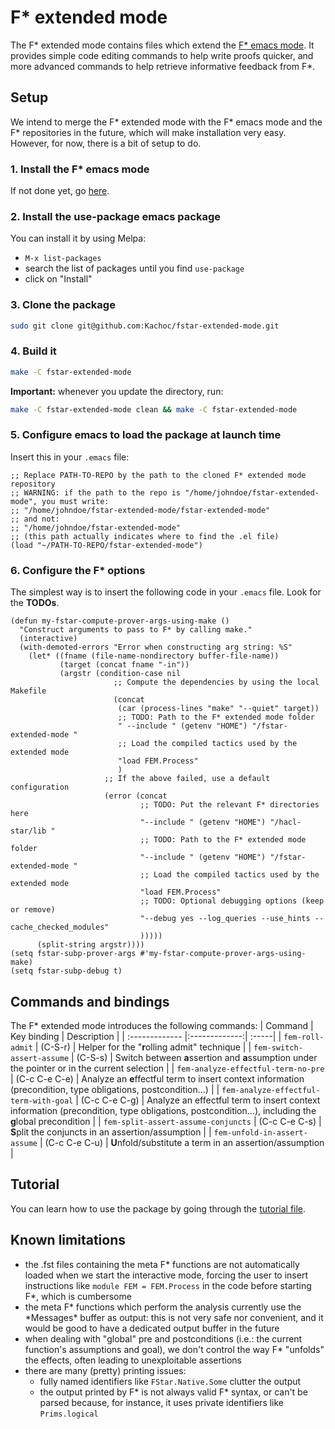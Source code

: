 # F* extended mode
The F* extended mode contains files which extend the [F* emacs mode](https://github.com/FStarLang/fstar-mode.el). It provides simple code editing commands to help write proofs quicker, and more advanced commands to help retrieve informative feedback from F\*.

## Setup
We intend to merge the F\* extended mode with the F\* emacs mode and the F\* repositories in the future, which will make installation very easy. However, for now, there is a bit of setup to do.

### 1. Install the F\* emacs mode
If not done yet, go [here](https://github.com/FStarLang/fstar-mode.el).

### 2. Install the use-package emacs package
You can install it by using Melpa:

* `M-x list-packages`
* search the list of packages until you find `use-package`
* click on "Install"

### 3. Clone the package
```bash
sudo git clone git@github.com:Kachoc/fstar-extended-mode.git
```

### 4. Build it
```bash
make -C fstar-extended-mode
```

**Important:** whenever you update the directory, run:
```bash
make -C fstar-extended-mode clean && make -C fstar-extended-mode
```

### 5. Configure emacs to load the package at launch time
Insert this in your `.emacs` file:

```elisp
;; Replace PATH-TO-REPO by the path to the cloned F* extended mode repository
;; WARNING: if the path to the repo is "/home/johndoe/fstar-extended-mode", you must write:
;; "/home/johndoe/fstar-extended-mode/fstar-extended-mode"
;; and not:
;; "/home/johndoe/fstar-extended-mode"
;; (this path actually indicates where to find the .el file)
(load "~/PATH-TO-REPO/fstar-extended-mode")
```

### 6. Configure the F\* options
The simplest way is to insert the following code in your `.emacs` file. Look for the **TODOs**.

```elisp
(defun my-fstar-compute-prover-args-using-make ()
  "Construct arguments to pass to F* by calling make."
  (interactive)
  (with-demoted-errors "Error when constructing arg string: %S"
    (let* ((fname (file-name-nondirectory buffer-file-name))
           (target (concat fname "-in"))
           (argstr (condition-case nil
                       ;; Compute the dependencies by using the local Makefile
                       (concat
                        (car (process-lines "make" "--quiet" target))
                        ;; TODO: Path to the F* extended mode folder
                        " --include " (getenv "HOME") "/fstar-extended-mode "
                        ;; Load the compiled tactics used by the extended mode
                        "load FEM.Process"
                        )
                     ;; If the above failed, use a default configuration
                     (error (concat
                     	     ;; TODO: Put the relevant F* directories here
                             "--include " (getenv "HOME") "/hacl-star/lib "
                       	     ;; TODO: Path to the F* extended mode folder
                             "--include " (getenv "HOME") "/fstar-extended-mode "
                             ;; Load the compiled tactics used by the extended mode
                             "load FEM.Process"
                             ;; TODO: Optional debugging options (keep or remove)
                             "--debug yes --log_queries --use_hints --cache_checked_modules"
                             )))))
      (split-string argstr))))
(setq fstar-subp-prover-args #'my-fstar-compute-prover-args-using-make)
(setq fstar-subp-debug t)
```

## Commands and bindings
The F* extended mode introduces the following commands:
| Command       | Key binding           | Description  |
| :------------- |:-------------:| :-----|
| `fem-roll-admit` | (C-S-r) | Helper for the "**r**olling admit" technique |
| `fem-switch-assert-assume` | (C-S-s) | Switch between **a**ssertion and **a**ssumption under the pointer or in the current selection |
| `fem-analyze-effectful-term-no-pre` | (C-c C-e C-e) | Analyze an **e**ffectful term to insert context information (precondition, type obligations, postcondition...) |
| `fem-analyze-effectful-term-with-goal` | (C-c C-e C-g) | Analyze an effectful term to insert context information (precondition, type obligations, postcondition...), including the **g**lobal precondition |
| `fem-split-assert-assume-conjuncts` | (C-c C-e C-s) | **S**plit the conjuncts in an assertion/assumption |
| `fem-unfold-in-assert-assume` | (C-c C-e C-u) | **U**nfold/substitute a term in an assertion/assumption |

## Tutorial
You can learn how to use the package by going through the [tutorial file](./FEM.Tutorial.fst).

## Known limitations
* the .fst files containing the meta F\* functions are not automatically loaded when we start the interactive mode, forcing the user to insert instructions like `module FEM = FEM.Process` in the code before starting F\*, which is cumbersome
* the meta F\* functions which perform the analysis currently use the \*Messages\* buffer as output: this is not very safe nor convenient, and it would be good to have a dedicated output buffer in the future
* when dealing with "global" pre and postconditions (i.e.: the current function's assumptions and goal), we don't control the way F\* "unfolds" the effects, often leading to unexploitable assertions
* there are many (pretty) printing issues:
	* fully named identifiers like `FStar.Native.Some` clutter the output
	* the output printed by F\* is not always valid F\* syntax, or can't be parsed because, for instance, it uses private identifiers like `Prims.logical`
